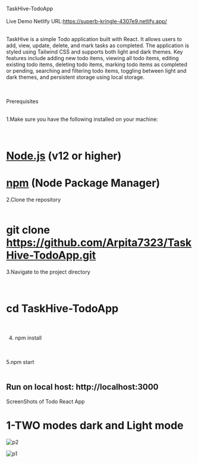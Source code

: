 TaskHive-TodoApp<br><br>
Live Demo Netlify URL:https://superb-kringle-4307e9.netlify.app/<br><br>



TaskHive is a simple Todo application built with React. It allows users to add, view, update, delete, and mark tasks as completed. The application is styled using Tailwind CSS and supports both light and dark themes. Key features include adding new todo items, viewing all todo items, editing existing todo items, deleting todo items, marking todo items as completed or pending, searching and filtering todo items, toggling between light and dark themes, and persistent storage using local storage.<br><br><br>

Prerequisites<br><br>

1.Make sure you have the following installed on your machine:<br><br><br>

# [Node.js](https://nodejs.org/) (v12 or higher)<br>
# [npm](https://www.npmjs.com/) (Node Package Manager)<br>

2.Clone the repository<br><br>
#  git clone https://github.com/Arpita7323/TaskHive-TodoApp.git<br>
3.Navigate to the project directory<br><br><br>
#  cd TaskHive-TodoApp<br><br>

4. npm install<br><br><br>

5.npm start<br><br>

## Run on local host:  http://localhost:3000 

ScreenShots of Todo React App<br>
# 1-TWO modes dark and Light mode<br>

![p2](https://github.com/user-attachments/assets/8dfecc4b-dcd5-4bc7-ac6a-d16f230a2439)


![p1](https://github.com/user-attachments/assets/b84d248b-1ab4-4611-92d5-0f24c9f69540)





 
 
